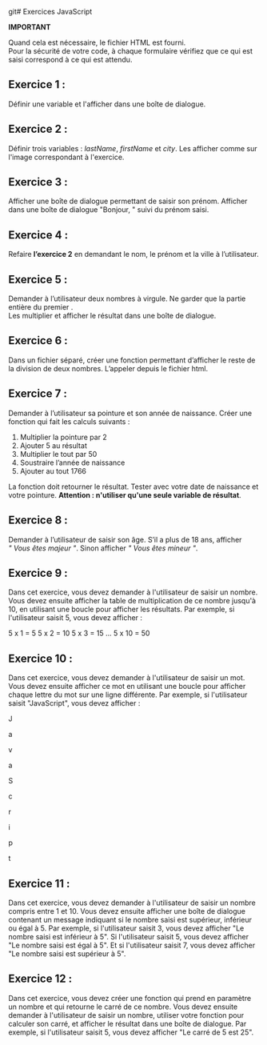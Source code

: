 git# Exercices JavaScript

**IMPORTANT**

Quand cela est nécessaire, le fichier HTML est fourni.  
Pour la sécurité de votre code, à chaque formulaire vérifiez que ce qui est saisi correspond à ce qui est attendu.

## Exercice 1 :

Définir une variable et l'afficher dans une boîte de dialogue.

## Exercice 2 :

Définir trois variables : *lastName*, *firstName* et *city*. Les afficher comme sur l'image correspondant à l'exercice.

## Exercice 3 :

Afficher une boîte de dialogue permettant de saisir son prénom. Afficher dans une boîte de dialogue "Bonjour, " suivi du prénom saisi.

## Exercice 4 :

Refaire **l’exercice 2** en demandant le nom, le prénom et la ville à l’utilisateur.

## Exercice 5 :

Demander à l’utilisateur deux nombres à virgule. Ne garder que la partie entière du premier .  
Les multiplier et afficher le résultat dans une boîte de dialogue.

## Exercice 6 :

Dans un fichier séparé, créer une fonction permettant d’afficher le reste de la division de deux nombres. L’appeler depuis le fichier html.

## Exercice 7 :

Demander à l’utilisateur sa pointure et son année de naissance. Créer une fonction qui fait les calculs suivants :

1. Multiplier la pointure par 2
2. Ajouter 5 au résultat
3. Multiplier le tout par 50
4. Soustraire l’année de naissance
5. Ajouter au tout 1766

La fonction doit retourner le résultat.
Tester avec votre date de naissance et votre pointure. **Attention : n'utiliser qu'une seule variable de résultat**.

## Exercice 8 :

Demander à l’utilisateur de saisir son âge. S’il a plus de 18 ans, afficher *" Vous êtes majeur "*. Sinon afficher *" Vous êtes mineur "*.

## Exercice 9 :
Dans cet exercice, vous devez demander à l'utilisateur de saisir un nombre. Vous devez ensuite afficher la table de multiplication de ce nombre jusqu'à 10, en utilisant une boucle pour afficher les résultats. Par exemple, si l'utilisateur saisit 5, vous devez afficher :

5 x 1 = 5
5 x 2 = 10
5 x 3 = 15
...
5 x 10 = 50

## Exercice 10 :
Dans cet exercice, vous devez demander à l'utilisateur de saisir un mot. Vous devez ensuite afficher ce mot en utilisant une boucle pour afficher chaque lettre du mot sur une ligne différente. Par exemple, si l'utilisateur saisit "JavaScript", vous devez afficher :

J

a

v

a

S

c

r

i

p

t

## Exercice 11 :
Dans cet exercice, vous devez demander à l'utilisateur de saisir un nombre compris entre 1 et 10. Vous devez ensuite afficher une boîte de dialogue contenant un message indiquant si le nombre saisi est supérieur, inférieur ou égal à 5. Par exemple, si l'utilisateur saisit 3, vous devez afficher "Le nombre saisi est inférieur à 5". Si l'utilisateur saisit 5, vous devez afficher "Le nombre saisi est égal à 5". Et si l'utilisateur saisit 7, vous devez afficher "Le nombre saisi est supérieur à 5".

## Exercice 12 :
Dans cet exercice, vous devez créer une fonction qui prend en paramètre un nombre et qui retourne le carré de ce nombre. Vous devez ensuite demander à l'utilisateur de saisir un nombre, utiliser votre fonction pour calculer son carré, et afficher le résultat dans une boîte de dialogue. Par exemple, si l'utilisateur saisit 5, vous devez afficher "Le carré de 5 est 25".
